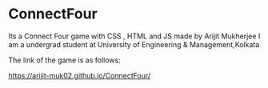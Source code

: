 # ConnectFour
Its a Connect Four game with CSS , HTML and JS 
made by Arijit Mukherjee 
I am a undergrad student at University of Engineering & Management,Kolkata

The link of the game is as follows:

https://arijit-muk02.github.io/ConnectFour/
